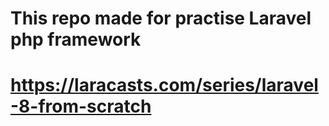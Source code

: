 # This repo made for practise Laravel php framework
# https://laracasts.com/series/laravel-8-from-scratch
